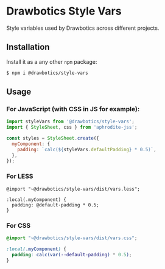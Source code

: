 # Drawbotics Style Vars

Style variables used by Drawbotics across different projects.


## Installation

Install it as a any other `npm` package:

```bash
$ npm i @drawbotics/style-vars
```

## Usage

### For JavaScript (with CSS in JS for example):

```javascript
import styleVars from '@drawbotics/style-vars';
import { StyleSheet, css } from 'aphrodite-jss';

const styles = StyleSheet.create({
  myComponent: {
    padding: `calc(${styleVars.defaultPadding} * 0.5)`,
  },
});
```

### For LESS

```less
@import "~@drawbotics/style-vars/dist/vars.less";

:local(.myComponent) {
  padding: @default-padding * 0.5;
}
```

### For CSS

```css
@import "~@drawbotics/style-vars/dist/vars.css";

:local(.myComponent) {
  padding: calc(var(--default-padding) * 0.5);
}
```
